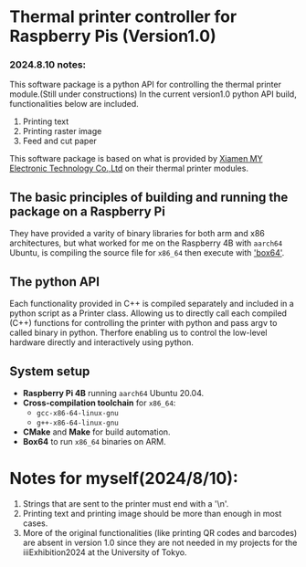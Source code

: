 # Thermal printer controller for Raspberry Pis (Version1.0)

### 2024.8.10 notes:
This software package is a python API for controlling the thermal printer module.(Still under constructions)
In the current version1.0 python API build, functionalities below are included.
1.  Printing text
2.  Printing raster image
3.  Feed and cut paper

This software package is based on what is provided by [Xiamen MY Electronic Technology Co.,Ltd](http://en.xmmydzkj.com/dom/down_list.php?username=xiamenminyoux&channel_id=18042624) on their thermal printer modules.

## The basic principles of building and running the package on a Raspberry Pi
They have provided a varity of binary libraries for both arm and x86 architectures, but what worked for me on the Raspberry 4B with `aarch64` Ubuntu, is compiling the source file for `x86_64` then execute with ['box64'](https://github.com/ptitSeb/box64). 

## The python API
Each functionality provided in C++ is compiled separately and included in a python script as a Printer class. Allowing us to directly call each compiled (C++) functions for controlling the printer with python and pass argv to called binary in python. Therfore enabling us to control the low-level hardware directly and interactively using python.

## System setup
- **Raspberry Pi 4B** running `aarch64` Ubuntu 20.04.
- **Cross-compilation toolchain** for `x86_64`:
  - `gcc-x86-64-linux-gnu`
  - `g++-x86-64-linux-gnu`
- **CMake** and **Make** for build automation.
- **Box64** to run `x86_64` binaries on ARM.


# Notes for myself(2024/8/10):
1.  Strings that are sent to the printer must end with a '\n'.
2.  Printing text and printing image should be more than enough in most cases.
3.  More of the original functionalities (like printing QR codes and barcodes) are absent in version 1.0 since they are not needed in my projects for the iiiExhibition2024 at the University of Tokyo.